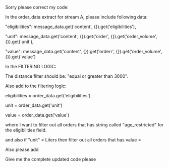 Sorry please correct my code:



In the order_data extract  for stream A, please include following data:

"eligibilities": message_data.get('content', {}).get('eligibilities'),

"unit": message_data.get('content', {}).get('order', {}).get('order_volume', {}).get('unit'),

"value": message_data.get('content', {}).get('orderr', {}).get('order_volume', {}).get('value')



In the FILTERING LOGIC:

The distance filter should be:  "equal or greater than 3000".



Also add to the filtering logic:

eligibilities = order_data.get('eligibilities')

unit = order_data.get('unit')

value = order_data.get('value')



where I want to filter out all orders that has string called "age_restricted" for the eligibilities field. 

and also if "unit" = Liters then filter out all orders that has value =    







Also please add



Give me the complete updated code please
